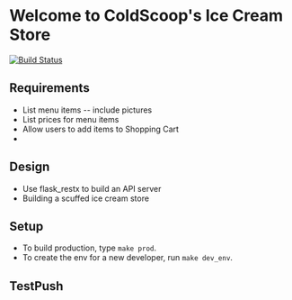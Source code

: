 # Welcome to ColdScoop's Ice Cream Store

[![Build Status](https://app.travis-ci.com/ColdScoop/ice-cream-store.svg?branch=main)](https://app.travis-ci.com/ColdScoop/ice-cream-store)

## Requirements

- List menu items -- include pictures
- List prices for menu items
- Allow users to add items to Shopping Cart
- 

## Design 

- Use flask_restx to build an API server
- Building a scuffed ice cream store

## Setup

- To build production, type `make prod`.
- To create the env for a new developer, run `make dev_env`.

## TestPush
